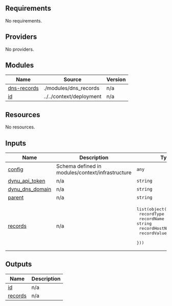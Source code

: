 ## Requirements

No requirements.

## Providers

No providers.

## Modules

| Name | Source | Version |
|------|--------|---------|
| <a name="module_dns-records"></a> [dns-records](#module\_dns-records) | ./modules/dns_records | n/a |
| <a name="module_id"></a> [id](#module\_id) | ../../context/deployment | n/a |

## Resources

No resources.

## Inputs

| Name | Description | Type | Default | Required |
|------|-------------|------|---------|:--------:|
| <a name="input_config"></a> [config](#input\_config) | Schema defined in modules/context/infrastructure | `any` | n/a | yes |
| <a name="input_dynu_api_key"></a> [dynu\_api\_token](#input\_dynu\_api\_token) | n/a | `string` | n/a | yes |
| <a name="input_dynu_dns_domain"></a> [dynu\_dns\_domain](#input\_dynu\_dns\_domain) | n/a | `string` | n/a | yes |
| <a name="input_parent"></a> [parent](#input\_parent) | n/a | `string` | `null` | no |
| <a name="input_records"></a> [records](#input\_records) | n/a | <pre>list(object({<br>        recordType = string<br>        recordName = string<br>        recordHostName = string<br>        recordValue = string<br>    }))</pre> | n/a | yes |

## Outputs

| Name | Description |
|------|-------------|
| <a name="output_id"></a> [id](#output\_id) | n/a |
| <a name="output_records"></a> [records](#output\_records) | n/a |
